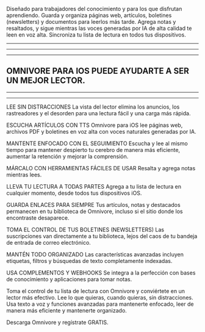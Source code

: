 Diseñado para trabajadores del conocimiento y para los que disfrutan aprendiendo. Guarda y organiza páginas web, artículos, boletines (newsletters) y documentos para leerlos más tarde. Agrega notas y resaltados, y sigue mientras las voces generadas por IA de alta calidad te leen en voz alta. Sincroniza tu lista de lectura en todos tus dispositivos.

------------------------------------
------------------------------------
------------------
OMNIVORE PARA IOS PUEDE AYUDARTE A SER UN MEJOR LECTOR.
------------------------------------
------------------------------------
------------------

LEE SIN DISTRACCIONES
La vista del lector elimina los anuncios, los rastreadores y el desorden para una lectura fácil y una carga más rápida.


ESCUCHA ARTÍCULOS CON TTS
Omnivore para iOS lee páginas web, archivos PDF y boletines en voz alta con voces naturales generadas por IA.


MANTENTE ENFOCADO CON EL SEGUIMIENTO
Escucha y lee al mismo tiempo para mantener despierto tu cerebro de manera más eficiente, aumentar la retención y mejorar la comprensión.


MÁRCALO CON HERRAMIENTAS FÁCILES DE USAR
Resalta y agrega notas mientras lees.


LLEVA TU LECTURA A TODAS PARTES
Agrega a tu lista de lectura en cualquier momento, desde todos tus dispositivos iOS.


GUARDA ENLACES PARA SIEMPRE
Tus artículos, notas y destacados permanecen en tu biblioteca de Omnivore, incluso si el sitio donde los encontraste desaparece.


TOMA EL CONTROL DE TUS BOLETINES (NEWSLETTERS)
Las suscripciones van directamente a tu biblioteca, lejos del caos de tu bandeja de entrada de correo electrónico.


MANTÉN TODO ORGANIZADO
Las características avanzadas incluyen etiquetas, filtros y búsquedas de texto completamente indexadas.


USA COMPLEMENTOS Y WEBHOOKS
Se integra a la perfección con bases de conocimiento y aplicaciones para tomar notas.


Toma el control de tu lista de lectura con Omnivore y conviértete en un lector más efectivo. Lee lo que quieras, cuando quieras, sin distracciones. Usa texto a voz y funciones avanzadas para mantenerte enfocado, leer de manera más eficiente y mantenerte organizado.


Descarga Omnivore y regístrate GRATIS.
